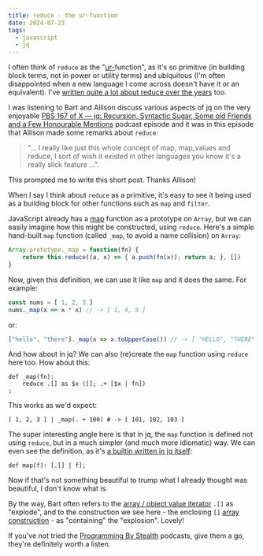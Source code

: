 ```yaml
---
title: reduce - the ur-function
date: 2024-07-23
tags:
  - javascript
  - jq
---
```

I often think of `reduce` as the "[ur-](https://en.wiktionary.org/wiki/ur-)function", as it's so primitive (in building block terms, not in power or utility terms) and ubiquitous (I'm often disappointed when a new language I come across doesn't have it or an equivalent). I've [written quite a lot about reduce over the years](https://www.google.com/search?q=site%3Aqmacro.org+reduce) too.

I was listening to Bart and Allison discuss various aspects of jq on the very enjoyable [PBS 167 of X — jq: Recursion, Syntactic Sugar, Some old Friends and a Few Honourable Mentions](https://pbs.bartificer.net/pbs167.html) podcast episode and it was in this episode that Allison made some remarks about `reduce`:

> "... I really like just this whole concept of map, map_values and reduce, I sort of wish it existed in other languages you know it's a really slick feature ...".

This prompted me to write this short post. Thanks Allison!

When I say I think about `reduce` as a primitive, it's easy to see it being used as a building block for other functions such as `map` and `filter`.

JavaScript already has a [map](https://developer.mozilla.org/en-US/docs/Web/JavaScript/Reference/Global_Objects/Array/map) function as a prototype on `Array`, but we can easily imagine how this might be constructed, using `reduce`. Here's a simple hand-built `map` function (called `_map`, to avoid a name collision) on `Array`:

```javascript
Array.prototype._map = function(fn) {
    return this.reduce((a, x) => { a.push(fn(x)); return a; }, [])
}
```

Now, given this definition, we can use it like `map` and it does the same. For example:

```javascript
const nums = [ 1, 2, 3 ]
nums._map(x => x * x) // -> [ 1, 4, 9 ]
```

or:

```javascript
["hello", "there"]._map(x => x.toUpperCase()) // -> [ "HELLO", "THERE" ]
```

And how about in jq? We can also (re)create the `map` function using `reduce` here too. How about this:

```jq
def _map(fn):
    reduce .[] as $x ([]; .+ [$x | fn])
;
```

This works as we'd expect:

```jq
[ 1, 2, 3 ] | _map(. + 100) # -> [ 101, 102, 103 ]
```

The super interesting angle here is that in jq, the `map` function is defined not using `reduce`, but in a much simpler (and much more idiomatic) way. We can even see the definition, as it's [a builtin written in jq itself](https://github.com/jqlang/jq/blob/1f1e619f4e1478598aca56115948eb14d484b9fe/src/builtin.jq#L3):

```jq
def map(f): [.[] | f];
```

Now if that's not something beautiful to trump what I already thought was beautiful, I don't know what is.

By the way, Bart often refers to the [array / object value iterator](https://jqlang.github.io/jq/manual/#array-object-value-iterator) `.[]` as "explode", and to the construction we see here - the enclosing `[]` [array construction](https://jqlang.github.io/jq/manual/#array-construction) - as "containing" the "explosion". Lovely!

If you've not tried the [Programming By Stealth](https://www.podfeet.com/blog/pbs-index/) podcasts, give them a go, they're definitely worth a listen.

